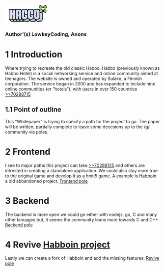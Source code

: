 ![Haggo](https://raw.githubusercontent.com/LowkeyCoding/-hbo-/master/logo.png)
### Author’(s) LowkeyCoding, Anons  

# 1 Introduction
Where trying to recreate the old classic Haboo. Habbo (previously known as Habbo Hotel) is a social networking service and online community aimed at teenagers. The website is owned and operated by Sulake, a Finnish corporation. The service began in 2000 and has expanded to include nine online communities (or ”hotels”), with users in over 150 countries [>>70288715](https://boards.4channel.org/g/thread/70288715)  

## 1.1 Point of outline
This ”Whitepaper” is trying to specify a path for the project to go. The paper will be written, partially complete to leave some decesions up to the /g/ community via poles.  

# 2 Frontend
I see to major paths this project can take [>>70289125](https://boards.4channel.org/g/thread/70288715#p70289125) and others are intrested in creating a standalone application. We could also stay more true to the original game and develop it as a hmtl5 game. A example is [Habboin](https://github.com/TheNamesRay/Habboin-HTML5) a old abbandoned project. [Frontend pole](https://www.strawpoll.me/17681082) 

# 3 Backend
The backend is more open we could go either with nodejs, go, C and many other lanuages but, it seems the community leans more towards C and C++. [Backend pole](https://www.strawpoll.me/17681079) 

# 4 Revive [Habboin project](https://github.com/TheNamesRay/Habboin-HTML5)
Lastly we can create a fork of Habboin and add the missing features. [Revive pole](https://www.strawpoll.me/17682346)

